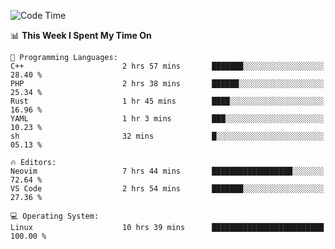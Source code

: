 <!-- [![Top Langs](https://github-readme-stats.vercel.app/api/top-langs/?username=gagahsyuja&theme=dracula&hide_border=true&border_radius=7)](https://github.com/anuraghazra/github-readme-stats) -->

<!--START_SECTION:waka-->
![Code Time](http://img.shields.io/badge/Code%20Time-636%20hrs%2055%20mins-blue)

📊 **This Week I Spent My Time On** 

```text
💬 Programming Languages: 
C++                      2 hrs 57 mins       ███████░░░░░░░░░░░░░░░░░░   28.40 % 
PHP                      2 hrs 38 mins       ██████░░░░░░░░░░░░░░░░░░░   25.34 % 
Rust                     1 hr 45 mins        ████░░░░░░░░░░░░░░░░░░░░░   16.96 % 
YAML                     1 hr 3 mins         ███░░░░░░░░░░░░░░░░░░░░░░   10.23 % 
sh                       32 mins             █░░░░░░░░░░░░░░░░░░░░░░░░   05.13 % 

🔥 Editors: 
Neovim                   7 hrs 44 mins       ██████████████████░░░░░░░   72.64 % 
VS Code                  2 hrs 54 mins       ███████░░░░░░░░░░░░░░░░░░   27.36 % 

💻 Operating System: 
Linux                    10 hrs 39 mins      █████████████████████████   100.00 % 
```


<!--END_SECTION:waka-->
